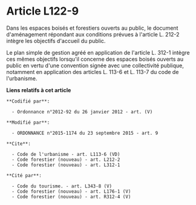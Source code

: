 # Article L122-9

Dans les espaces boisés et forestiers ouverts au public, le document d'aménagement répondant aux conditions prévues à
l'article L. 212-2 intègre les objectifs d'accueil du public. 

Le plan simple de gestion agréé en application de l'article L. 312-1 intègre ces mêmes objectifs lorsqu'il concerne des
espaces boisés ouverts au public en vertu d'une convention signée avec une collectivité publique, notamment en application
des articles L. 113-6 et L. 113-7 du code de l'urbanisme.

**Liens relatifs à cet article**

	**Codifié par**:

	  - Ordonnance n°2012-92 du 26 janvier 2012 - art. (V)

	**Modifié par**:

	  - ORDONNANCE n°2015-1174 du 23 septembre 2015 - art. 9

	**Cite**:

	  - Code de l'urbanisme - art. L113-6 (VD)
	  - Code forestier (nouveau) - art. L212-2
	  - Code forestier (nouveau) - art. L312-1

	**Cité par**:

	  - Code du tourisme. - art. L343-8 (V)
	  - Code forestier (nouveau) - art. L176-1 (V)
	  - Code forestier (nouveau) - art. R312-4 (V)
